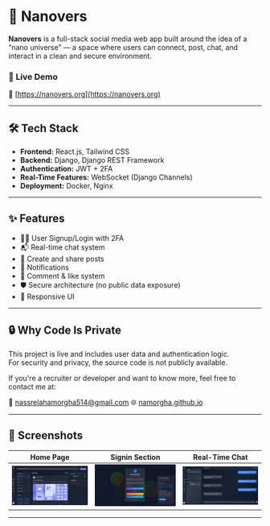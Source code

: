 # 🌌 Nanovers

**Nanovers** is a full-stack social media web app built around the idea of a “nano universe” — a space where users can connect, post, chat, and interact in a clean and secure environment.

### 🚀 Live Demo
🔗 [https://nanovers.org](https://nanovers.org)

---

## 🛠️ Tech Stack

- **Frontend:** React.js, Tailwind CSS
- **Backend:** Django, Django REST Framework
- **Authentication:** JWT + 2FA
- **Real-Time Features:** WebSocket (Django Channels)
- **Deployment:** Docker, Nginx

---

## ✨ Features

- 🧑‍🚀 User Signup/Login with 2FA
- 📬 Real-time chat system
- 📝 Create and share posts
- 🔔 Notifications
- 💬 Comment & like system
- 🛡️ Secure architecture (no public data exposure)
- 📱 Responsive UI

---

## 🔒 Why Code Is Private

This project is live and includes user data and authentication logic.  
For security and privacy, the source code is not publicly available.

If you're a recruiter or developer and want to know more, feel free to contact me at:

📧 nassrelahamorgha514@gmail.com 
🌐 [namorgha.github.io](https://namorgha.github.io)

---

## 📸 Screenshots

| Home Page | Signin Section | Real-Time Chat |
|-----------|--------------|----------------|
| ![Home](images/homepage.jpg) | ![Post](images/signin.jpg) | ![Chat](images/chat.jpg) |

---
